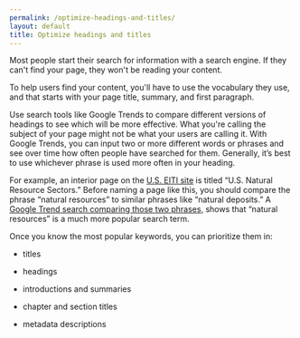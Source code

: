 ```yaml
---
permalink: /optimize-headings-and-titles/
layout: default
title: Optimize headings and titles
---
```

Most people start their search for information with a search engine. If
they can't find your page, they won't be reading your content.

To help users find your content, you'll have to use the vocabulary they
use, and that starts with your page title, summary, and first paragraph.

Use search tools like Google Trends to compare different versions of
headings to see which will be more effective. What you're calling the
subject of your page might not be what your users are calling it. With
Google Trends, you can input two or more different words or phrases and
see over time how often people have searched for them. Generally, it’s
best to use whichever phrase is used more often in your heading.

For example, an interior page on the [U.S. EITI
site](https://useiti.doi.gov/sectors/) is titled “U.S. Natural Resource
Sectors.” Before naming a page like this, you should compare the phrase
“natural resources” to similar phrases like “natural deposits.” A[
Google Trend search comparing those two
phrases,](https://www.google.com/trends/explore#q=Natural%20resources%2C%20Natural%20deposits&cmpt=q&tz=Etc%2FGMT%2B4)
shows that “natural resources” is a much more popular search term.

Once you know the most popular keywords, you can prioritize them in:

-   titles

-   headings

-   introductions and summaries

-   chapter and section titles

-   metadata descriptions
